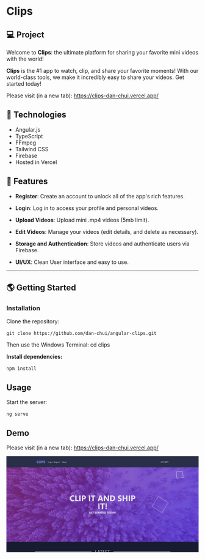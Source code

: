 # Clips

## 💻 Project
Welcome to **Clips**: the ultimate platform for sharing your favorite mini videos with the world!

**Clips** is the #1 app to watch, clip, and share your favorite moments! With our world-class tools, we make it incredibly easy to share your videos. Get started today!

Please visit (in a new tab): https://clips-dan-chui.vercel.app/

## 🚀 Technologies

- Angular.js
- TypeScript
- FFmpeg
- Tailwind CSS
- Firebase
- Hosted in Vercel

## 💫 Features

- **Register**: Create an account to unlock all of the app's rich features.

- **Login**: Log in to access your profile and personal videos.

- **Upload Videos**: Upload mini .mp4 videos (5mb limit).

- **Edit Videos**: Manage your videos (edit details, and delete as necessary).

- **Storage and Authentication**: Store videos and authenticate users via Firebase.

- **UI/UX**: Clean User interface and easy to use.

---

## 🌎 Getting Started

### Installation

Clone the repository:

```
git clone https://github.com/dan-chui/angular-clips.git
```

Then use the Windows Terminal: cd clips

**Install dependencies:**

```
npm install
```

## Usage

Start the server:

```
ng serve
```
## Demo

Please visit (in a new tab): https://clips-dan-chui.vercel.app/

![](/src/assets/screenshot.webp)
